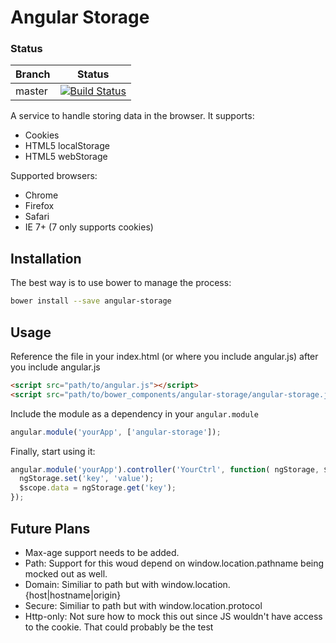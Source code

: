 # Angular Storage

### Status
| Branch        | Status         |
| ------------- |:-------------:|
| master        | [![Build Status](https://travis-ci.org/Aspera/angular-storage.png?branch=master)](https://travis-ci.org/Aspera/angular-storage) |

A service to handle storing data in the browser. It supports:

* Cookies
* HTML5 localStorage
* HTML5 webStorage

Supported browsers:

* Chrome
* Firefox
* Safari
* IE 7+ (7 only supports cookies)

## Installation

The best way is to use bower to manage the process:

```bash
bower install --save angular-storage
```

## Usage

Reference the file in your index.html (or where you include angular.js) after you include angular.js

```html
<script src="path/to/angular.js"></script>
<script src="path/to/bower_components/angular-storage/angular-storage.js"></script>
```

Include the module as a dependency in your `angular.module`

```javascript
angular.module('yourApp', ['angular-storage']);
```

Finally, start using it:

```javascript
angular.module('yourApp').controller('YourCtrl', function( ngStorage, $scope ) {
  ngStorage.set('key', 'value');
  $scope.data = ngStorage.get('key');
});
```


## Future Plans

* Max-age support needs to be added.
* Path: Support for this woud depend on window.location.pathname being mocked out as well.
* Domain: Similiar to path but with window.location.{host|hostname|origin}
* Secure: Similiar to path but with window.location.protocol
* Http-only: Not sure how to mock this out since JS wouldn't have access to the cookie. That could probably be the test
